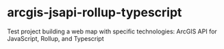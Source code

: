 # arcgis-jsapi-rollup-typescript
Test project building a web map with specific technologies: ArcGIS API for JavaScript, Rollup, and Typescript

